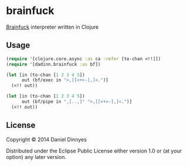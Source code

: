 # brainfuck

[Brainfuck](https://en.wikipedia.org/wiki/Brainfuck#Commands) interpreter written in Clojure

## Usage

``` clj
(require '[clojure.core.async :as ca :refer [to-chan <!!]])
(require '[dadinn.brainfuck :as bf])

(let [in (to-chan [1 2 3 4 5])
      out (bf/exec in ">,[[<+>-],]<.")]
  (<!! out))

(let [in (to-chan [1 2 3 4 5])
      out (bf/pipe in ",[..,]" ">,[[<+>-],]<.")]
  (<!! out))
```

## License

Copyright © 2014 Daniel Dinnyes

Distributed under the Eclipse Public License either version 1.0 or (at
your option) any later version.
